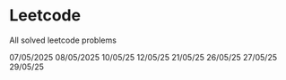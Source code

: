 # Leetcode
All solved leetcode problems 

07/05/2025
08/05/2025
10/05/25
12/05/25
21/05/25
26/05/25
27/05/25
29/05/25 
